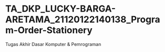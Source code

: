 # TA_DKP_LUCKY-BARGA-ARETAMA_21120122140138_Program-Order-Stationery
Tugas Akhir Dasar Komputer &amp; Pemrograman
